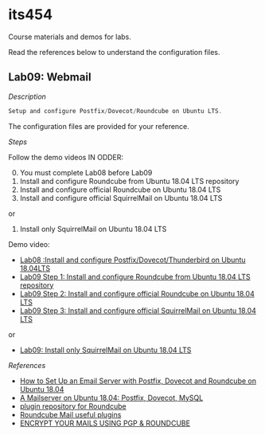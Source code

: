 # its454
Course materials and demos for labs.

Read the references below to understand the configuration files.

## Lab09: Webmail

_Description_
```c
Setup and configure Postfix/Dovecot/Roundcube on Ubuntu LTS.
```
The configuration files are provided for your reference.


_Steps_

Follow the demo videos IN ODDER:

0. You must complete Lab08 before Lab09
1. Install and configure Roundcube from Ubuntu 18.04 LTS repository
2. Install and configure official Roundcube on Ubuntu 18.04 LTS
3. Install and configure official SquirrelMail on Ubuntu 18.04 LTS

or 

1. Install only SquirrelMail on Ubuntu 18.04 LTS

Demo video:
* [Lab08 :Install and configure Postfix/Dovecot/Thunderbird on Ubuntu 18.04LTS](https://youtu.be/OocUNzBZCVI)
* [Lab09 Step 1: Install and configure Roundcube from Ubuntu 18.04 LTS repository](https://youtu.be/ySO-De6UeX0)
* [Lab09 Step 2: Install and configure official Roundcube on Ubuntu 18.04 LTS](https://youtu.be/4tGJynqHlSw)
* [Lab09 Step 3: Install and configure official SquirrelMail on Ubuntu 18.04 LTS](https://youtu.be/f7-TlBkenlk)

or

* [Lab09: Install only SquirrelMail on Ubuntu 18.04 LTS](https://youtu.be/6DAfYbiOxW0)

_References_
  * [How to Set Up an Email Server with Postfix, Dovecot and Roundcube on Ubuntu 18.04](https://www.tekfansworld.com/how-to-set-up-an-email-server-with-postfix-dovecot-and-roundcube-on-ubuntu-18-04.html)
  * [A Mailserver on Ubuntu 18.04: Postfix, Dovecot, MySQL](https://www.exratione.com/2019/02/a-mailserver-on-ubuntu-18-04-postfix-dovecot-mysql/)
  * [plugin repository for Roundcube](https://plugins.roundcube.net/)
  * [Roundcube Mail  useful plugins](https://github.com/roundcube/roundcubemail/wiki/Plugins)
  * [ENCRYPT YOUR MAILS USING PGP & ROUNDCUBE](https://documentation.online.net/en/web/web-hosting/email-management/pgp-webmail)

